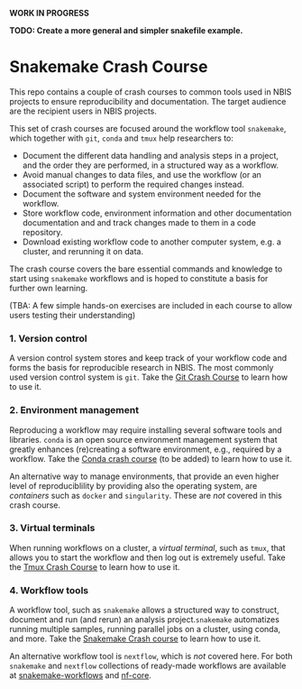 **WORK IN PROGRESS**

**TODO: Create a more general and simpler snakefile example.**

# Snakemake Crash Course
This repo contains a couple of crash courses to common tools used in NBIS projects to ensure reproducibility and documentation. The target audience are the recipient users in NBIS projects.

This set of crash courses are focused around the workflow tool `snakemake`, which together with `git`, `conda` and `tmux` help researchers to:
- Document the different data handling and analysis steps in a project, and the order they are performed, in a structured way as a workflow.
- Avoid manual changes to data files, and  use the workflow (or an associated script) to perform the required changes instead.
- Document the software and system environment needed for the workflow.
- Store workflow code, environment information and other documentation documentation and  and track changes made to them in a code repository.
- Download existing workflow code to another computer system, e.g. a cluster, and rerunning it on data.

The crash course covers the bare essential commands and knowledge to start using `snakemake` workflows and is hoped to constitute a basis for further own learning.

(TBA: A few simple hands-on exercises are included in each course to allow users testing their understanding)

### 1. Version control
A version control system stores and keep track of your workflow code and forms  the basis for reproducible research in NBIS. The most commonly used version control system is `git`. Take the [Git Crash Course](/GitCrashCourse/README.md) to learn how to use it.

### 2. Environment management
Reproducing a workflow may require installing several software tools and libraries. `conda` is an open source environment management system that greatly enhances (re)creating a software environment, e.g., required by a workflow. Take the [Conda crash course](TBA) (to be added) to learn how to use it.

An alternative way to manage environments, that provide an even higher level of reproduciblility by providing also the operating system, are *containers* such as `docker` and `singularity`. These are *not* covered in this crash course.

### 3. Virtual terminals
When running workflows on a cluster, a *virtual terminal*, such as `tmux`, that allows you to start the workflow and then log out is extremely useful. Take the [Tmux Crash Course](/TmuxCrashCourse/README.md) to learn how to use it.

### 4. Workflow tools
A workflow tool, such as `snakemake` allows a structured way to construct, document and run (and rerun) an analysis project.`snakemake` automatizes running multiple samples, running parallel jobs on a cluster, using conda, and more. Take the [Snakemake Crash course](/SnakemakeCrashCourse/README.md) to learn how to use it.

An alternative workflow tool is `nextflow`, which is *not* covered here. For both `snakemake` and `nextflow` collections of ready-made workflows are available at [snakemake-workflows](https://github.com/snakemake-workflows) and [nf-core](https://nf-co.re/pipelines).
